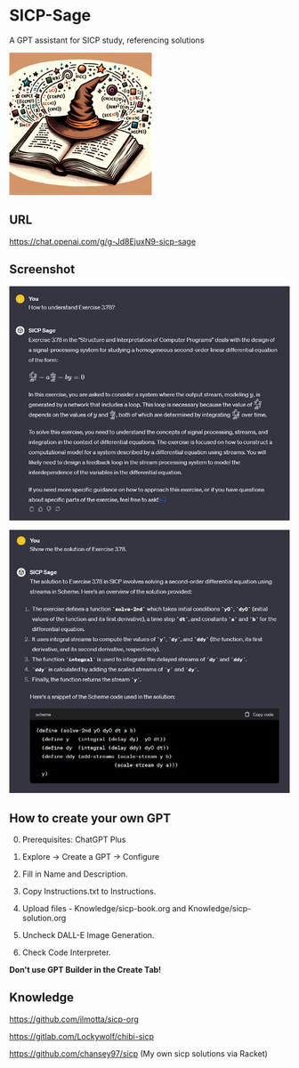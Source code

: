# SICP-Sage
A GPT assistant for SICP study, referencing solutions

<img width="256" height="256" src="Logo.png">

## URL

https://chat.openai.com/g/g-Jd8EjuxN9-sicp-sage

## Screenshot

![ex](ex.JPG)

![ex-sol](ex-sol.JPG)

## How to create your own GPT

0. Prerequisites: ChatGPT Plus

1. Explore → Create a GPT → Configure

2. Fill in Name and Description.

3. Copy Instructions.txt to Instructions.

4. Upload files - Knowledge/sicp-book.org and Knowledge/sicp-solution.org

5. Uncheck DALL-E Image Generation.

6. Check Code Interpreter.

**Don't use GPT Builder in the Create Tab!**

## Knowledge

https://github.com/ilmotta/sicp-org

https://gitlab.com/Lockywolf/chibi-sicp

https://github.com/chansey97/sicp (My own sicp solutions via Racket)
